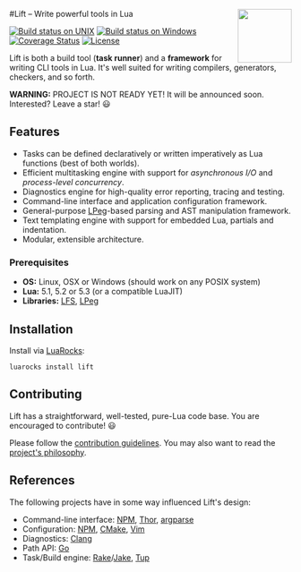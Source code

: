 #<img src="https://tbastos.github.io/i/lift.svg" height="96" align="right"/>Lift – Write powerful tools in Lua

[![Build status on UNIX](https://travis-ci.org/tbastos/lift.svg?branch=master)](https://travis-ci.org/tbastos/lift) [![Build status on Windows](https://ci.appveyor.com/api/projects/status/j15esm249a67d7f6?svg=true)](https://ci.appveyor.com/project/tbastos/lift) [![Coverage Status](https://coveralls.io/repos/tbastos/lift/badge.svg?branch=master)](https://coveralls.io/r/tbastos/lift?branch=master) [![License](http://img.shields.io/badge/License-MIT-brightgreen.svg)](LICENSE)

Lift is both a build tool (**task runner**) and a **framework** for writing CLI tools in Lua. It's well suited for writing compilers, generators, checkers, and so forth.

**WARNING:** PROJECT IS NOT READY YET! It will be announced soon. Interested? Leave a star! :smiley:

## Features

- Tasks can be defined declaratively or written imperatively as Lua functions (best of both worlds).
- Efficient multitasking engine with support for _asynchronous I/O_ and _process-level concurrency_.
- Diagnostics engine for high-quality error reporting, tracing and testing.
- Command-line interface and application configuration framework.
- General-purpose [LPeg]-based parsing and AST manipulation framework.
- Text templating engine with support for embedded Lua, partials and indentation.
- Modular, extensible architecture.

### Prerequisites
- **OS:** Linux, OSX or Windows (should work on any POSIX system)
- **Lua:** 5.1, 5.2 or 5.3 (or a compatible LuaJIT)
- **Libraries:** [LFS], [LPeg]
 
## Installation

Install via [LuaRocks]:

    luarocks install lift

## Contributing

Lift has a straightforward, well-tested, pure-Lua code base.
You are encouraged to contribute! :smiley: 

Please follow the [contribution guidelines](CONTRIBUTING.md).
You may also want to read the [project's philosophy](CONTRIBUTING.md#philosophy).

## References

The following projects have in some way influenced Lift's design:

- Command-line interface: [NPM], [Thor], [argparse]
- Configuration: [NPM], [CMake], [Vim]
- Diagnostics: [Clang]
- Path API: [Go]
- Task/Build engine: [Rake]/[Jake], [Tup]

[argparse]: https://github.com/mpeterv/argparse
[busted]: http://olivinelabs.com/busted
[Clang]: http://clang.llvm.org/docs/InternalsManual.html
[CMake]: http://www.cmake.org/
[DSL]: http://en.wikipedia.org/wiki/Domain-specific_language
[Go]: http://golang.org/pkg/path/filepath/
[Jake]: http://jakejs.com/docs
[LFS]: http://keplerproject.github.io/luafilesystem/
[LPeg]: http://www.inf.puc-rio.br/~roberto/lpeg/
[Lua]: http://www.lua.org/
[LuaRocks]: http://www.luarocks.org/
[NPM]: https://www.npmjs.org/doc/
[Rake]: http://en.wikipedia.org/wiki/Rake_(software)
[Thor]: https://github.com/erikhuda/thor/wiki
[Tup]: http://gittup.org/tup
[Vim]: http://en.wikipedia.org/wiki/Vim_(text_editor)
